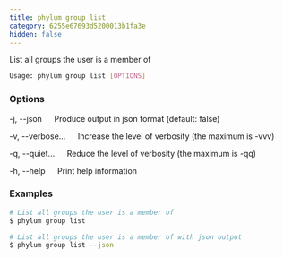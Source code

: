 ```yaml
---
title: phylum group list
category: 6255e67693d5200013b1fa3e
hidden: false
---
```


List all groups the user is a member of

```sh
Usage: phylum group list [OPTIONS]
```

### Options

-j, --json
&emsp; Produce output in json format (default: false)

-v, --verbose...
&emsp; Increase the level of verbosity (the maximum is -vvv)

-q, --quiet...
&emsp; Reduce the level of verbosity (the maximum is -qq)

-h, --help
&emsp; Print help information

### Examples

```sh
# List all groups the user is a member of
$ phylum group list

# List all groups the user is a member of with json output
$ phylum group list --json
```
